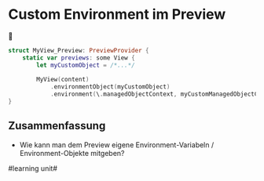 # Custom Environment im Preview
🌳


```swift
struct MyView_Preview: PreviewProvider {
    static var previews: some View {   
        let myCustomObject = /*...*/
     
        MyView(content)
			.environmentObject(myCustomObject)
            .environment(\.managedObjectContext, myCustomManagedObjectContext)    
}
```

## Zusammenfassung
- Wie kann man dem Preview eigene Environment-Variabeln / Environment-Objekte mitgeben?

#learning unit#